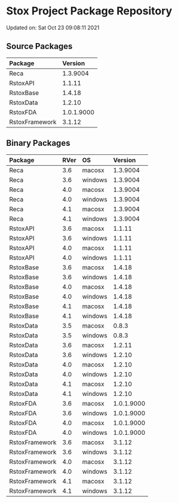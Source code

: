 # Stox Project Package Repository


Updated on: Sat Oct 23 09:08:11 2021
## Source Packages

|Package        |Version    |
|:--------------|:----------|
|Reca           |1.3.9004   |
|RstoxAPI       |1.1.11     |
|RstoxBase      |1.4.18     |
|RstoxData      |1.2.10     |
|RstoxFDA       |1.0.1.9000 |
|RstoxFramework |3.1.12     |

## Binary Packages

|Package        |RVer |OS      |Version    |
|:--------------|:----|:-------|:----------|
|Reca           |3.6  |macosx  |1.3.9004   |
|Reca           |3.6  |windows |1.3.9004   |
|Reca           |4.0  |macosx  |1.3.9004   |
|Reca           |4.0  |windows |1.3.9004   |
|Reca           |4.1  |macosx  |1.3.9004   |
|Reca           |4.1  |windows |1.3.9004   |
|RstoxAPI       |3.6  |macosx  |1.1.11     |
|RstoxAPI       |3.6  |windows |1.1.11     |
|RstoxAPI       |4.0  |macosx  |1.1.11     |
|RstoxAPI       |4.0  |windows |1.1.11     |
|RstoxBase      |3.6  |macosx  |1.4.18     |
|RstoxBase      |3.6  |windows |1.4.18     |
|RstoxBase      |4.0  |macosx  |1.4.18     |
|RstoxBase      |4.0  |windows |1.4.18     |
|RstoxBase      |4.1  |macosx  |1.4.18     |
|RstoxBase      |4.1  |windows |1.4.18     |
|RstoxData      |3.5  |macosx  |0.8.3      |
|RstoxData      |3.5  |windows |0.8.3      |
|RstoxData      |3.6  |macosx  |1.2.11     |
|RstoxData      |3.6  |windows |1.2.10     |
|RstoxData      |4.0  |macosx  |1.2.10     |
|RstoxData      |4.0  |windows |1.2.10     |
|RstoxData      |4.1  |macosx  |1.2.10     |
|RstoxData      |4.1  |windows |1.2.10     |
|RstoxFDA       |3.6  |macosx  |1.0.1.9000 |
|RstoxFDA       |3.6  |windows |1.0.1.9000 |
|RstoxFDA       |4.0  |macosx  |1.0.1.9000 |
|RstoxFDA       |4.0  |windows |1.0.1.9000 |
|RstoxFramework |3.6  |macosx  |3.1.12     |
|RstoxFramework |3.6  |windows |3.1.12     |
|RstoxFramework |4.0  |macosx  |3.1.12     |
|RstoxFramework |4.0  |windows |3.1.12     |
|RstoxFramework |4.1  |macosx  |3.1.12     |
|RstoxFramework |4.1  |windows |3.1.12     |
